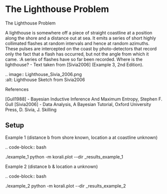 The Lighthouse Problem
================================================================================= 

The Lighthouse Problem 
                                                                        
A lighthouse is somewhere off a piece of straight coastline at a position along the shore and a distance out at sea. It emits a series of short highly collimated flashes at random intervals and hence at random azimuths. These pulses are intercepted on the coast by photo-detectors that record only the fact that a flash has occurred, but not the angle from which it came. :A series of flashes have so far been recorded. Where is the lighthouse? - Text taken from [Sivia2006] (Example 3, 2nd Edition).
                                                                           
.. image:: Lighthouse_Sivia_2006.png                                            
   :alt: Lighthouse Sketch from Sivia2006                                        
                                                                              
References                                                                   
                                                                         
   [Gull1988] - Bayesian Inductive Inference And Maximum Entropy, Stephen F. Gull
   [Sivia2006] - Data Analysis, A Bayesian Tutorial, Oxford University Press, D. Sivia, J. Skilling


Setup                                                                           
----------------------------                                                    

Example 1 (distance b from shore known, location a at coastline unknown)
   
.. code-block:: bash                                                            

  ./example_1
  python -m korali.plot --dir _results_example_1                             
                                                                                 
Example 2 (distance b & location a unknown)            
                                                                                 
.. code-block:: bash                                                            

  ./example_2
  python -m korali.plot --dir _results_example_2                             
